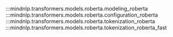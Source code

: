 :::mindnlp.transformers.models.roberta.modeling_roberta
:::mindnlp.transformers.models.roberta.configuration_roberta
:::mindnlp.transformers.models.roberta.tokenization_roberta
:::mindnlp.transformers.models.roberta.tokenization_roberta_fast